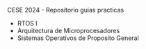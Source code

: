 CESE 2024 - Repositorio guias practicas
- RTOS I
- Arquitectura de Microprocesadores
- Sistemas Operativos de Proposito General 


